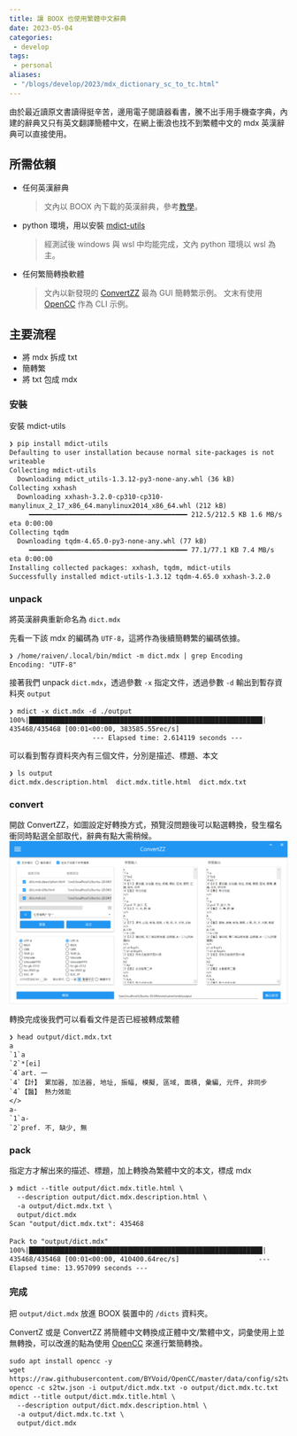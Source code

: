 ```yaml
---
title: 讓 BOOX 也使用繁體中文辭典
date: 2023-05-04
categories:
 - develop
tags:
 - personal
aliases:
 - "/blogs/develop/2023/mdx_dictionary_sc_to_tc.html"
---
```


由於最近讀原文書讀得挺辛苦，邊用電子閱讀器看書，騰不出手用手機查字典，內建的辭典又只有英文翻譯簡體中文，在網上衝浪也找不到繁體中文的 mdx 英漢辭典可以直接使用。

## 所需依賴
- 任何英漢辭典
    > 文內以 BOOX 內下載的英漢辭典，參考[教學](https://mul.iqrator.com/2021/07/19/boox%E6%99%BA%E6%85%A7%E6%82%85%E8%AE%80-%E5%85%A7%E5%BB%BA%E5%AD%97%E5%85%B8%E6%87%89%E7%94%A8/)。
- python 環境，用以安裝 [mdict-utils](https://github.com/liuyug/mdict-utils)
    > 經測試後 windows 與 wsl 中均能完成，文內 python 環境以 wsl 為主。
- 任何繁簡轉換軟體
    > 文內以新發現的 [ConvertZZ](https://github.com/flier268/ConvertZZ) 最為 GUI 簡轉繁示例。
    > 文末有使用 [OpenCC](https://github.com/BYVoid/OpenCC) 作為 CLI 示例。

## 主要流程
- 將 mdx 拆成 txt
- 簡轉繁
- 將 txt 包成 mdx

### 安裝

安裝 mdict-utils
```shell
❯ pip install mdict-utils
Defaulting to user installation because normal site-packages is not writeable
Collecting mdict-utils
  Downloading mdict_utils-1.3.12-py3-none-any.whl (36 kB)
Collecting xxhash
  Downloading xxhash-3.2.0-cp310-cp310-manylinux_2_17_x86_64.manylinux2014_x86_64.whl (212 kB)
     ━━━━━━━━━━━━━━━━━━━━━━━━━━━━━━━━━━━━━━━━ 212.5/212.5 KB 1.6 MB/s eta 0:00:00
Collecting tqdm
  Downloading tqdm-4.65.0-py3-none-any.whl (77 kB)
     ━━━━━━━━━━━━━━━━━━━━━━━━━━━━━━━━━━━━━━━━ 77.1/77.1 KB 7.4 MB/s eta 0:00:00
Installing collected packages: xxhash, tqdm, mdict-utils
Successfully installed mdict-utils-1.3.12 tqdm-4.65.0 xxhash-3.2.0
```

### unpack

將英漢辭典重新命名為 `dict.mdx`

先看一下該 mdx 的編碼為 `UTF-8`，這將作為後續簡轉繁的編碼依據。
```shell
❯ /home/raiven/.local/bin/mdict -m dict.mdx | grep Encoding
Encoding: "UTF-8"
```

接著我們 unpack `dict.mdx`，透過參數 `-x` 指定文件，透過參數 `-d` 輸出到暫存資料夾 `output`
```shell
❯ mdict -x dict.mdx -d ./output
100%|███████████████████████████████████████████████████████████| 435468/435468 [00:01<00:00, 383585.55rec/s]
                     --- Elapsed time: 2.614119 seconds ---
```

可以看到暫存資料夾內有三個文件，分別是描述、標題、本文
```shell
❯ ls output
dict.mdx.description.html  dict.mdx.title.html  dict.mdx.txt
```

### convert

開啟 ConvertZZ，如圖設定好轉換方式，預覽沒問題後可以點選轉換，發生檔名衝同時點選全部取代，辭典有點大需稍候。
![](images/G5rr35lWYM.png)

轉換完成後我們可以看看文件是否已經被轉成繁體

```shell
❯ head output/dict.mdx.txt
a
`1`a
`2`*[ei]
`4`art. 一
`4`【計】 累加器, 加法器, 地址, 振幅, 模擬, 區域, 面積, 彙編, 元件, 非同步
`4`【醫】 熱力效能
</>
a-
`1`a-
`2`pref. 不, 缺少, 無
```

### pack

指定方才解出來的描述、標題，加上轉換為繁體中文的本文，標成 mdx
```shell
❯ mdict --title output/dict.mdx.title.html \
  --description output/dict.mdx.description.html \
  -a output/dict.mdx.txt \
  output/dict.mdx
Scan "output/dict.mdx.txt": 435468

Pack to "output/dict.mdx"
100%|███████████████████████████████████████████████████████████| 435468/435468 [00:01<00:00, 410400.64rec/s]                    --- Elapsed time: 13.957099 seconds ---
```

### 完成

把 `output/dict.mdx` 放進 BOOX 裝置中的 `/dicts` 資料夾。

ConvertZ 或是 ConvertZZ 將簡體中文轉換成正體中文/繁體中文，詞彙使用上並無轉換，可以改進的點為使用 [OpenCC](https://github.com/BYVoid/OpenCC) 來進行繁簡轉換。

```shell
sudo apt install opencc -y
wget https://raw.githubusercontent.com/BYVoid/OpenCC/master/data/config/s2tw.json
opencc -c s2tw.json -i output/dict.mdx.txt -o output/dict.mdx.tc.txt
mdict --title output/dict.mdx.title.html \
  --description output/dict.mdx.description.html \
  -a output/dict.mdx.tc.txt \
  output/dict.mdx
```
